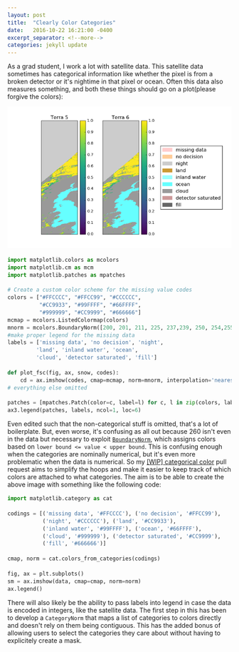 ```yaml
---
layout: post
title:  "Clearly Color Categories"
date:   2016-10-22 16:21:00 -0400
excerpt_separator: <!--more-->
categories: jekyll update
---
```


As a grad student, I work a lot with satellite data. This satellite data sometimes has categorical information like whether 
the pixel is from a broken detector or it's nightime in that pixel or ocean. Often this data also measures something, 
and both these things should go on a plot(please forgive the colors):

![img](/assets/figs/stas.png)
<!--more-->

```Python
import matplotlib.colors as mcolors
import matplotlib.cm as mcm
import matplotlib.patches as mpatches

# Create a custom color scheme for the missing value codes
colors = ["#FFCCCC", "#FFCC99", "#CCCCCC", 
          "#CC9933", "#99FFFF", "#66FFFF", 
          "#999999", "#CC9999", "#666666"]
mcmap = mcolors.ListedColormap(colors)
mnorm = mcolors.BoundaryNorm([200, 201, 211, 225, 237,239, 250, 254,255, 260], mcmap.N)
#make proper legend for the missing data
labels = ['missing data', 'no decision', 'night', 
         'land', 'inland water', 'ocean', 
         'cloud', 'detector saturated', 'fill']
         
def plot_fsc(fig, ax, snow, codes):
    cd = ax.imshow(codes, cmap=mcmap, norm=mnorm, interpolation='nearest')
# everything else omitted

patches = [mpatches.Patch(color=c, label=l) for c, l in zip(colors, labels)]
ax3.legend(patches, labels, ncol=1, loc=6)
```

Even edited such that the non-categorical stuff is omitted, that's a lot of boilerplate. But, even worse, it's confusing 
as all out because 260 isn't even in the data but necessary to exploit
[`BoundaryNorm`](http://matplotlib.org/api/colors_api.html?highlight=boundarynorm#matplotlib.colors.BoundaryNorm), which 
assigns colors based on `lower bound <= value < upper bound`. This is confusing enough when the categories are nominally numerical, but it's even more problematic when the data is numerical. So my [[WIP] categorical color](https://github.com/matplotlib/matplotlib/pull/6934) pull request aims to simplify the hoops and make it easier to keep track of which colors are attached to what categories. The aim is to be able to create the above image with something like the following code:

```Python
import matplotlib.category as cat

codings = [('missing data', '#FFCCCC'), ('no decision', '#FFCC99'),
           ('night', '#CCCCCC'), ('land', '#CC9933'), 
           ('inland water', '#99FFFF'), ('ocean', '#66FFFF'),
           ('cloud', '#999999'), ('detector saturated', '#CC9999'),
           ('fill', '#666666')]
           
cmap, norm = cat.colors_from_categories(codings)

fig, ax = plt.subplots()
sm = ax.imshow(data, cmap=cmap, norm=norm)
ax.legend()
```

There will also likely be the ability to pass labels into legend in case the data is encoded in integers, like the satellite data. The first step in this has been to develop a `CategoryNorm` that maps a list of categories to colors directly and doesn't rely on them being contiguous. This has the added bonus of allowing users to select the categories they care about without having to explicitely create a mask.
